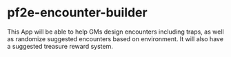 # pf2e-encounter-builder

This App will be able to help GMs design encounters including traps, as well as randomize suggested encounters based on environment. It will also have a suggested treasure reward system.
